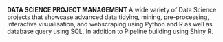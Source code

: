 **DATA SCIENCE PROJECT MANAGEMENT**
A wide variety of Data Science projects that showcase advanced data tidying, mining, pre-processing, interactive visualisation, and webscraping using Python and R as well as database query using SQL. In addition to Pipeline building using Shiny R.
